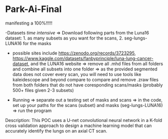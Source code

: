 # Park-Ai-Final
manifesting a 100%!!!!!

-Datasets *time intensive*
=> Download following parts from the Luna16 dataset: 1. as many subsets as you want for the scans, 2. seg-lungs-LUNA16 for the masks
- possible sites include https://zenodo.org/records/3723295, https://www.kaggle.com/datasets/fanbyprinciple/luna-lung-cancer-dataset, and the LUNA16 website
=> remove all .mhd files from all folders and combine all subsets into one folder
=> as the provided segmented data does not cover every scan, you will need to use tools like kaleidescope and beyond compare to compare and remove .zraw files from both folders that do not have coresponding scans/masks (probably 500+ files given 2-3 subsets)

- Running
=> separate out a testing set of masks and scans
=> in the code, set up your paths for the scans (subset) and masks (seg-lungs-LUNA16)
=> run the program

Description:
This POC uses a U-net convolutional neural network in a K-fold cross validation approach to design a machine learning model that can accurately identify the lungs on an axial CT scan.